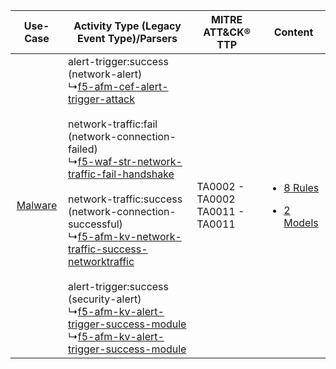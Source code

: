 |    Use-Case    | Activity Type (Legacy Event Type)/Parsers    | MITRE ATT&CK® TTP    | Content    |
|:----:| ---- | ---- | ---- |
| [Malware](../../../UseCases/uc_malware.md) |  alert-trigger:success (network-alert)<br> ↳[f5-afm-cef-alert-trigger-attack](Ps/pC_f5afmcefalerttriggerattack.md)<br><br> network-traffic:fail (network-connection-failed)<br> ↳[f5-waf-str-network-traffic-fail-handshake](Ps/pC_f5wafstrnetworktrafficfailhandshake.md)<br><br> network-traffic:success (network-connection-successful)<br> ↳[f5-afm-kv-network-traffic-success-networktraffic](Ps/pC_f5afmkvnetworktrafficsuccessnetworktraffic.md)<br><br> alert-trigger:success (security-alert)<br> ↳[f5-afm-kv-alert-trigger-success-module](Ps/pC_f5afmkvalerttriggersuccessmodule.md)<br> ↳[f5-afm-kv-alert-trigger-success-module](Ps/pC_f5afmkvalerttriggersuccessmodule.md)<br> | TA0002 - TA0002<br>TA0011 - TA0011<br> | [<ul><li>8 Rules</li></ul><ul><li>2 Models</li></ul>](RM/r_m_f5_f5_advanced_firewall_manager_Malware.md) |